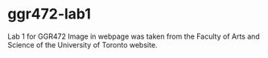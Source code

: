 # ggr472-lab1
Lab 1 for GGR472 
Image in webpage was taken from the Faculty of Arts and Science of the University of Toronto website.